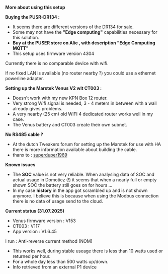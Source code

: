 <b>More about using this setup</b>

<b>Buying the PUSR-DR134 :</b>
  * It seems there are different versions of the DR134 for sale.
  * Some may not have the <b>"Edge computing"</b>  capabilities necessary for this solution.
  * <b>Buy at the PUSER store on Alie , with description "Edge Computing MQTT" </b>
  * This setup uses firmware version 4304

Currently there is no comparable device with wifi. 

If no fixed LAN is available (no router nearby ?) you could use a ethernet powerline adapter.

<b>Setting up the Marstek Venus V2 wit CT003 :</b>
  * Doesn't work with my new KPN Box 12 router. 
  * Very strong Wifi signal is needed, 3 - 4 meters in between with a wall already gives problems.
  * A very nearby (25 cm) old WIFI 4 dedicated router works well in my case.
  * The Venus battery and CT003 create their own subnet.

<b>No RS485 cable ?</b>
  * At the dutch Tweakers forum for setting up the Marstek for use with HA there is more information available about building the cable.
  * thanx to : [superduper1969](https://github.com/Superduper1969)

<b>Known issues</b>
 * The <b>SOC</b> value is not very reliable. When analysing data of SOC and actual usage in Domoticz (!) it seems that when a nearly full or empty shown SOC the battery still goes on for hours ...
 * In my case <b>history</b> in the app got scrambled up and is not shown anymore. I believe this is because when using the Modbus connection there is no data of usage send to the cloud.

<b>Current status (31.07.2025)</b>
  * Venus firmware version : V153
  * CT003 : V117
  * App version : V1.6.45

I run : Anti-reverse current method (NOM)
  * This works well, during stable useage there is less than 10 watts used or returned per hour.
  * For a whole day less than 500 watts up/down.
  * Info retrieved from an external P1 device


